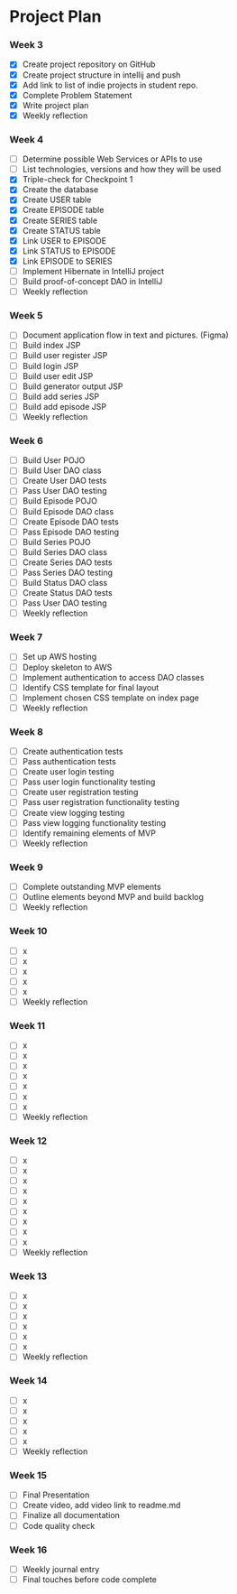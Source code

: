 # Project Plan

### Week 3
- [x] Create project repository on GitHub
- [x] Create project structure in intellij and push
- [x] Add link to list of indie projects in student repo.
- [x] Complete Problem Statement
- [x] Write project plan
- [x] Weekly reflection

### Week 4
- [ ] Determine possible Web Services or APIs to use
- [ ] List technologies, versions and how they will be used
- [x] Triple-check for Checkpoint 1
- [x] Create the database
- [x] Create USER table
- [x] Create EPISODE table
- [x] Create SERIES table
- [x] Create STATUS table
- [x] Link USER to EPISODE
- [x] Link STATUS to EPISODE
- [x] Link EPISODE to SERIES
- [ ] Implement Hibernate in IntelliJ project
- [ ] Build proof-of-concept DAO in IntelliJ
- [ ] Weekly reflection

### Week 5
- [ ] Document application flow in text and pictures. (Figma)
- [ ] Build index JSP
- [ ] Build user register JSP
- [ ] Build login JSP
- [ ] Build user edit JSP
- [ ] Build generator output JSP
- [ ] Build add series JSP
- [ ] Build add episode JSP
- [ ] Weekly reflection

### Week 6
- [ ] Build User POJO
- [ ] Build User DAO class
- [ ] Create User DAO tests
- [ ] Pass User DAO testing
- [ ] Build Episode POJO
- [ ] Build Episode DAO class
- [ ] Create Episode DAO tests
- [ ] Pass Episode DAO testing
- [ ] Build Series POJO
- [ ] Build Series DAO class
- [ ] Create Series DAO tests
- [ ] Pass Series DAO testing
- [ ] Build Status DAO class
- [ ] Create Status DAO tests
- [ ] Pass User DAO testing
- [ ] Weekly reflection

### Week 7
- [ ] Set up AWS hosting
- [ ] Deploy skeleton to AWS
- [ ] Implement authentication to access DAO classes
- [ ] Identify CSS template for final layout
- [ ] Implement chosen CSS template on index page
- [ ] Weekly reflection

### Week 8
- [ ] Create authentication tests
- [ ] Pass authentication tests
- [ ] Create user login testing
- [ ] Pass user login functionality testing
- [ ] Create user registration testing
- [ ] Pass user registration functionality testing
- [ ] Create view logging testing 
- [ ] Pass view logging functionality testing
- [ ] Identify remaining elements of MVP
- [ ] Weekly reflection

### Week 9
- [ ] Complete outstanding MVP elements
- [ ] Outline elements beyond MVP and build backlog
- [ ] Weekly reflection

### Week 10
- [ ] x
- [ ] x
- [ ] x
- [ ] x
- [ ] x
- [ ] Weekly reflection

### Week 11
- [ ] x
- [ ] x
- [ ] x
- [ ] x
- [ ] x
- [ ] x
- [ ] x
- [ ] Weekly reflection

### Week 12
- [ ] x
- [ ] x
- [ ] x
- [ ] x
- [ ] x
- [ ] x
- [ ] x
- [ ] x
- [ ] x
- [ ] Weekly reflection

### Week 13
- [ ] x
- [ ] x
- [ ] x
- [ ] x
- [ ] x
- [ ] x
- [ ] Weekly reflection

### Week 14
- [ ] x
- [ ] x
- [ ] x
- [ ] x
- [ ] x
- [ ] Weekly reflection

### Week 15
- [ ] Final Presentation
- [ ] Create video, add video link to readme.md
- [ ] Finalize all documentation
- [ ] Code quality check

### Week 16
- [ ] Weekly journal entry
- [ ] Final touches before code complete